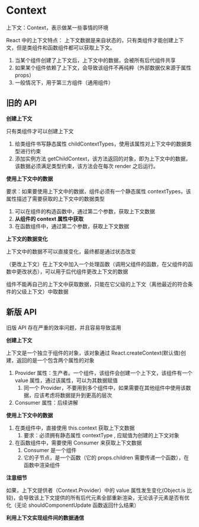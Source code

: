 # Context

上下文：Context，表示做某一些事情的环境

React 中的上下文特点：
上下文数据是来自状态的，只有类组件才能创建上下文，但是类组件和函数组件都可以获取上下文。

1. 当某个组件创建了上下文后，上下文中的数据，会被所有后代组件共享
2. 如果某个组件依赖了上下文，会导致该组件不再纯粹（外部数据仅来源于属性 props）
3. 一般情况下，用于第三方组件（通用组件）

## 旧的 API

**创建上下文**

只有类组件才可以创建上下文

1. 给类组件书写静态属性 childContextTypes，使用该属性对上下文中的数据类型进行约束
2. 添加实例方法 getChildContext，该方法返回的对象，即为上下文中的数据，该数据必须满足类型约束，该方法会在每次 render 之后运行。

**使用上下文中的数据**

要求：如果要使用上下文中的数据，组件必须有一个静态属性 contextTypes，该属性描述了需要获取的上下文中的数据类型

1. 可以在组件的构造函数中，通过第二个参数，获取上下文数据
2. **从组件的 context 属性中获取**
3. 在函数组件中，通过第二个参数，获取上下文数据

**上下文的数据变化**

上下文中的数据不可以直接变化，最终都是通过状态改变

（更改上下文）在上下文中加入一个处理函数（调用父组件的函数，在父组件的函数中更改状态），可以用于后代组件更改上下文的数据

组件不能再自己的上下文中获取数据，只能在它父级的上下文（离他最近的符合条件的父级上下文）中取数据

## 新版 API

旧版 API 存在严重的效率问题，并且容易导致滥用

**创建上下文**

上下文是一个独立于组件的对象，该对象通过 React.createContext(默认值)创建，返回的是一个包含两个属性的对象

1. Provider 属性：生产者。一个组件，该组件会创建一个上下文，该组件有一个 value 属性，通过该属性，可以为其数据赋值
   1. 同一个 Provider，不要用到多个组件中，如果需要在其他组件中使用该数据，应该考虑将数据提升到更高的层次
2. Consumer 属性：后续讲解

**使用上下文中的数据**

1. 在类组件中，直接使用 this.context 获取上下文数据
   1. 要求：必须拥有静态属性 contextType , 应赋值为创建的上下文对象
2. 在函数组件中，需要使用 Consumer 来获取上下文数据
   1. Consumer 是一个组件
   2. 它的子节点，是一个函数（它的 props.children 需要传递一个函数），在函数中渲染组件

**注意细节**

如果，上下文提供者（Context.Provider）中的 value 属性发生变化(Object.is 比较)，会导致该上下文提供的所有后代元素全部重新渲染，无论该子元素是否有优化（无论 shouldComponentUpdate 函数返回什么结果）

**利用上下文实现组件间的数据通信**
